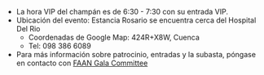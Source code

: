 - La hora VIP del champán es de 6:30 - 7:30 con su entrada VIP.
- Ubicación del evento: Estancia Rosario se encuentra cerca del Hospital Del Rio
  - Coordenadas de Google Map: 424R+X8W, Cuenca
  - Tel: 098 386 6089
- Para más información sobre patrocinio, entradas y la subasta, póngase en contacto con [FAAN Gala Committee](mail-link)